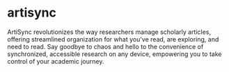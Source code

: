 # artisync

ArtiSync revolutionizes the way researchers manage scholarly articles, offering streamlined organization for what you've read, are exploring, and need to read. 
Say goodbye to chaos and hello to the convenience of synchronized, accessible research on any device, empowering you to take control of your academic journey.

